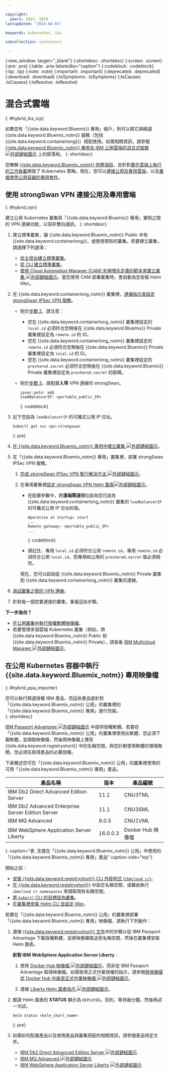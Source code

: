 ```yaml
---

copyright:
  years: 2014, 2019
lastupdated: "2019-04-03"

keywords: kubernetes, iks 

subcollection: containers

---
```


{:new_window: target="_blank"}
{:shortdesc: .shortdesc}
{:screen: .screen}
{:pre: .pre}
{:table: .aria-labeledby="caption"}
{:codeblock: .codeblock}
{:tip: .tip}
{:note: .note}
{:important: .important}
{:deprecated: .deprecated}
{:download: .download}
{:tsSymptoms: .tsSymptoms}
{:tsCauses: .tsCauses}
{:tsResolve: .tsResolve}


# 混合式雲端
{: #hybrid_iks_icp}

如果您有「{{site.data.keyword.Bluemix}} 專用」帳戶，則可以將它與精選 {{site.data.keyword.Bluemix_notm}} 服務（包括 {{site.data.keyword.containerlong}}）搭配使用。如需相關資訊，請參閱 [{{site.data.keyword.Bluemix_notm}} 專用及 IBM 公用雲端的混合式經驗 ![外部鏈結圖示](../icons/launch-glyph.svg "外部鏈結圖示")](http://ibm.biz/hybridJune2018) 上的部落格。
{: shortdesc}

您瞭解 [{{site.data.keyword.Bluemix_notm}} 供應項目](/docs/containers?topic=containers-cs_ov#differentiation)，並針對[要在雲端上執行的工作負載](/docs/containers?topic=containers-strategy#cloud_workloads)開發了 Kubernetes 策略。現在，您可以[連接公用及專用雲端](#hybrid_vpn)，以及[重複使用公用容器的專用套件](#hybrid_ppa_importer)。

## 使用 strongSwan VPN 連接公用及專用雲端
{: #hybrid_vpn}

建立公用 Kubernetes 叢集與「{{site.data.keyword.Bluemix}} 專用」實例之間的 VPN 連線功能，以容許雙向通訊。
{: shortdesc}

1.  建立標準叢集，讓 {{site.data.keyword.Bluemix_notm}} Public 中有 {{site.data.keyword.containerlong}}，或使用現有的叢集。若要建立叢集，請選擇下列選項：
    - [從主控台建立標準叢集](/docs/containers?topic=containers-clusters#clusters_ui)。
    - [從 CLI 建立標準叢集](/docs/containers?topic=containers-clusters#clusters_cli)。
    - [使用 Cloud Automation Manager (CAM) 利用預先定義的範本來建立叢集 ![外部鏈結圖示](../icons/launch-glyph.svg "外部鏈結圖示")](https://www.ibm.com/support/knowledgecenter/SS2L37_2.1.0.3/cam_deploy_IKS.html)。當您使用 CAM 部署叢集時，會自動為您安裝 Helm tiller。

2.  在 {{site.data.keyword.containerlong_notm}} 叢集裡，[遵循指示來設定 strongSwan IPSec VPN 服務](/docs/containers?topic=containers-vpn#vpn_configure)。

    *  對於[步驟 2](/docs/containers?topic=containers-vpn#strongswan_2)，請注意：

       * 您在 {{site.data.keyword.containerlong_notm}} 叢集裡設定的 `local.id` 必須符合您稍後在 {{site.data.keyword.Bluemix}} Private 叢集裡設定為 `remote.id` 的 ID。
       * 您在 {{site.data.keyword.containerlong_notm}} 叢集裡設定的 `remote.id` 必須符合您稍後在 {{site.data.keyword.Bluemix}} Private 叢集裡設定為 `local.id` 的 ID。
       * 您在 {{site.data.keyword.containerlong_notm}} 叢集裡設定的 `preshared.secret` 必須符合您稍後在 {{site.data.keyword.Bluemix}} Private 叢集裡設定為 `preshared.secret` 的密碼。

    *  對於[步驟 3](/docs/containers?topic=containers-vpn#strongswan_3)，請配置**入埠** VPN 連線的 strongSwan。

       ```
       ipsec.auto: add
       loadBalancerIP: <portable_public_IP>
       ```
       {: codeblock}

3.  記下您設為 `loadbalancerIP` 的可攜式公用 IP 位址。

    ```
    kubectl get svc vpn-strongswan
    ```
    {: pre}

4.  [在 {{site.data.keyword.Bluemix_notm}} 專用中建立叢集 ![外部鏈結圖示](../icons/launch-glyph.svg "外部鏈結圖示")](https://www.ibm.com/support/knowledgecenter/SSBS6K_2.1.0.3/installing/installing.html)。

5.  在「{{site.data.keyword.Bluemix_notm}} 專用」叢集裡，部署 strongSwan IPSec VPN 服務。

    1.  [完成 strongSwan IPSec VPN 暫行解決方法 ![外部鏈結圖示](../icons/launch-glyph.svg "外部鏈結圖示")](https://www.ibm.com/support/knowledgecenter/SS2L37_2.1.0.3/cam_strongswan.html)。

    2.  在專用叢集裡[設定 strongSwan VPN Helm 圖表![外部鏈結圖示](../icons/launch-glyph.svg "外部鏈結圖示")](https://www.ibm.com/support/knowledgecenter/SSBS6K_2.1.0.3/app_center/create_release.html)。

        *  在配置參數中，將**遠端閘道**欄位設為您已設為 {{site.data.keyword.containerlong_notm}} 叢集的 `loadbalancerIP` 的可攜式公用 IP 位址的值。

           ```
           Operation at startup: start
           ...
           Remote gateway: <portable_public_IP>
           ...
           ```
           {: codeblock}

        *  請記住，專用 `local.id` 必須符合公用 `remote.id`，專用 `remote.id` 必須符合公用 `local.id`，而專用和公用的 `preshared.secret` 值必須相符。

        現在，您可以起始從 {{site.data.keyword.Bluemix_notm}} Private 叢集到 {{site.data.keyword.containerlong_notm}} 叢集的連線。

7.  [測試叢集之間的 VPN 連線](/docs/containers?topic=containers-vpn#vpn_test)。

8.  針對每一個您要連接的叢集，重複這些步驟。

**下一步為何？**

*   [在公用叢集中執行授權軟體映像檔](#hybrid_ppa_importer)。
*   若要管理多個雲端 Kubernetes 叢集（例如，跨 {{site.data.keyword.Bluemix_notm}} Public 和 {{site.data.keyword.Bluemix_notm}} Private），請查看 [IBM Multicloud Manager ![外部鏈結圖示](../icons/launch-glyph.svg "外部鏈結圖示")](https://www.ibm.com/support/knowledgecenter/en/SSBS6K_3.1.0/mcm/getting_started/introduction.html)。


## 在公用 Kubernetes 容器中執行 {{site.data.keyword.Bluemix_notm}} 專用映像檔
{: #hybrid_ppa_importer}

您可以執行精選授權 IBM 產品，而這些產品是針對「{{site.data.keyword.Bluemix_notm}} 公用」的叢集裡的「{{site.data.keyword.Bluemix_notm}} 專用」進行包裝。  
{: shortdesc}

[IBM Passport Advantage ![外部鏈結圖示](../icons/launch-glyph.svg "外部鏈結圖示")](https://www-01.ibm.com/software/passportadvantage/index.html) 中提供授權軟體。若要在「{{site.data.keyword.Bluemix_notm}} 公用」的叢集裡使用此軟體，您必須下載軟體，並擷取映像檔，然後將映像檔上傳至 {{site.data.keyword.registryshort}} 中的名稱空間。與您計劃使用軟體的環境無關，您必須先取得產品的必要授權。

下表概述您可在「{{site.data.keyword.Bluemix_notm}} 公用」的叢集裡使用的可用「{{site.data.keyword.Bluemix_notm}} 專用」產品。

| 產品名稱 | 版本 | 產品編號 |
| --- | --- | --- |
| IBM Db2 Direct Advanced Edition Server | 11.1 | CNU3TML |
| IBM Db2 Advanced Enterprise Server Edition Server | 11.1 | CNU3SML |
| IBM MQ Advanced | 9.0.5 | CNU1VML |
| IBM WebSphere Application Server Liberty | 16.0.0.3 | Docker Hub 映像檔 |
{: caption="表. 支援在「{{site.data.keyword.Bluemix_notm}} 公用」中使用的「{{site.data.keyword.Bluemix_notm}} 專用」產品" caption-side="top"}

開始之前：
- [安裝 {{site.data.keyword.registryshort}} CLI 外掛程式 (`ibmcloud cr`)](/docs/services/Registry?topic=registry-registry_setup_cli_namespace#cli_namespace_registry_cli_install)。
- [在 {{site.data.keyword.registryshort}}](/docs/services/Registry?topic=registry-registry_setup_cli_namespace#registry_namespace_setup) 中設定名稱空間，或藉由執行 `ibmcloud cr namespaces` 來擷取現有名稱空間。
- [將 `kubectl` CLI 的目標設為叢集](/docs/containers?topic=containers-cs_cli_install#cs_cli_configure)。
- [在叢集裡安裝 Helm CLI 並設定 tiller](/docs/containers?topic=containers-helm#public_helm_install)。

若要在「{{site.data.keyword.Bluemix_notm}} 公用」的叢集裡部署「{{site.data.keyword.Bluemix_notm}} 專用」映像檔，請執行下列動作：

1.  遵循 [{{site.data.keyword.registryshort}} 文件](/docs/services/Registry?topic=registry-ts_index#ts_ppa)中的步驟以從 IBM Passport Advantage 下載授權軟體，並將映像檔推送至名稱空間，然後在叢集裡安裝 Helm 圖表。

    **針對 IBM WebSphere Application Server Liberty**：

    1.  使用 [Docker Hub 映像檔 ![外部鏈結圖示](../icons/launch-glyph.svg "外部鏈結圖示")](https://hub.docker.com/_/websphere-liberty/)，而非從 IBM Passport Advantage 取得映像檔。如需取得正式作業授權的指示，請參閱[將映像檔從 Docker Hub 升級至正式作業映像檔 ![外部鏈結圖示](../icons/launch-glyph.svg "外部鏈結圖示")](https://github.com/WASdev/ci.docker/tree/master/ga/production-upgrade)。

    2.  遵循 [Liberty Helm 圖表指示 ![外部鏈結圖示](../icons/launch-glyph.svg "外部鏈結圖示")](https://www.ibm.com/support/knowledgecenter/en/SSEQTP_liberty/com.ibm.websphere.wlp.doc/ae/rwlp_icp_helm.html)。

2.  驗證 Helm 圖表的 **STATUS** 顯示為 `DEPLOYED`。否則，等待幾分鐘，然後再試一次試。
    ```
    helm status <helm_chart_name>
    ```
    {: pre}

3.  如需如何配置產品以及使用產品與叢集搭配的相關資訊，請參閱產品特定文件。

    - [IBM Db2 Direct Advanced Edition Server ![外部鏈結圖示](../icons/launch-glyph.svg "外部鏈結圖示")](https://www.ibm.com/support/knowledgecenter/en/SSEPGG_11.1.0/com.ibm.db2.luw.licensing.doc/doc/c0070181.html)
    - [IBM MQ Advanced ![外部鏈結圖示](../icons/launch-glyph.svg "外部鏈結圖示")](https://www.ibm.com/support/knowledgecenter/en/SSFKSJ_9.0.0/com.ibm.mq.helphome.v90.doc/WelcomePagev9r0.html)
    - [IBM WebSphere Application Server Liberty ![外部鏈結圖示](../icons/launch-glyph.svg "外部鏈結圖示")](https://www.ibm.com/support/knowledgecenter/en/SSEQTP_liberty/as_ditamaps/was900_welcome_liberty.html)
